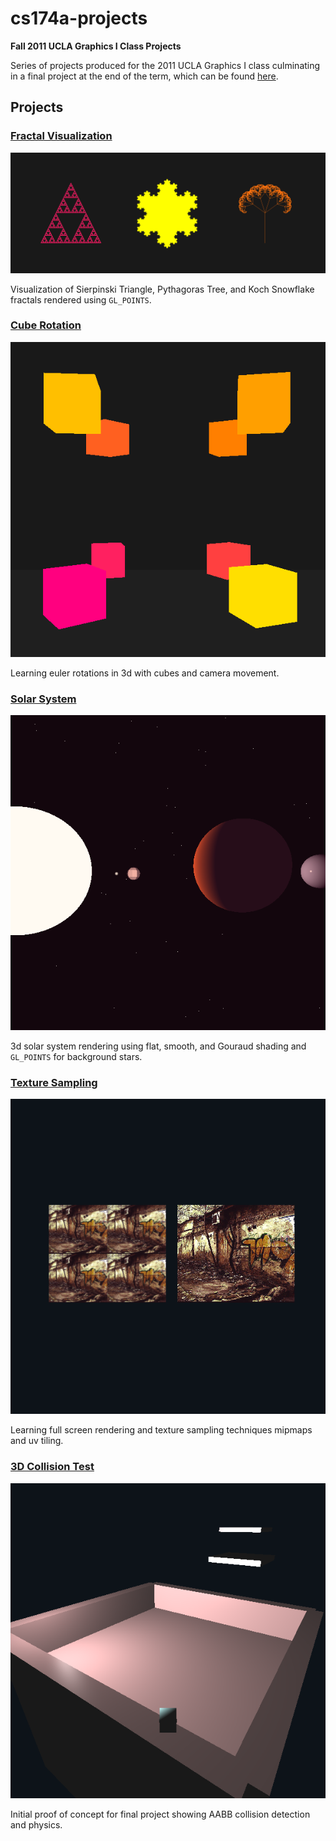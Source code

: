 # cs174a-projects
**Fall 2011 UCLA Graphics I Class Projects**

Series of projects produced for the 2011 UCLA Graphics I class culminating in a final project at the end of the term, which can be found [here](https://github.com/gkjohnson/cs174a-term-project). 

## Projects
### [Fractal Visualization](/Fractal%20Visualization)
![fractal visualization](/docs/fractals.png)

Visualization of Sierpinski Triangle, Pythagoras Tree, and Koch Snowflake fractals rendered using `GL_POINTS`.

### [Cube Rotation](/Cube%20Rotation)
![cube rotation](/docs/rotation.png)

Learning euler rotations in 3d with cubes and camera movement.

### [Solar System](/Solar%20System)
![solar system](/docs/solar-system.png)

3d solar system rendering using flat, smooth, and Gouraud shading and `GL_POINTS` for background stars.

### [Texture Sampling](/Texture%20Sampling)
![texture sample](/docs/mipmaps.png)

Learning full screen rendering and texture sampling techniques mipmaps and uv tiling.

### [3D Collision Test](/3d%20Collision%20Test)
![3d collision](/docs/collision-test.png)

Initial proof of concept for final project showing AABB collision detection and physics.
